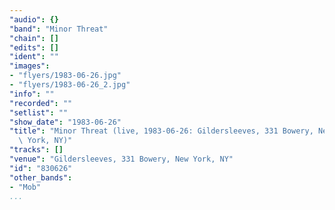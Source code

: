 ```yaml
---
"audio": {}
"band": "Minor Threat"
"chain": []
"edits": []
"ident": ""
"images":
- "flyers/1983-06-26.jpg"
- "flyers/1983-06-26_2.jpg"
"info": ""
"recorded": ""
"setlist": ""
"show_date": "1983-06-26"
"title": "Minor Threat (live, 1983-06-26: Gildersleeves, 331 Bowery, New\
  \ York, NY)"
"tracks": []
"venue": "Gildersleeves, 331 Bowery, New York, NY"
"id": "830626"
"other_bands":
- "Mob"
...
```

